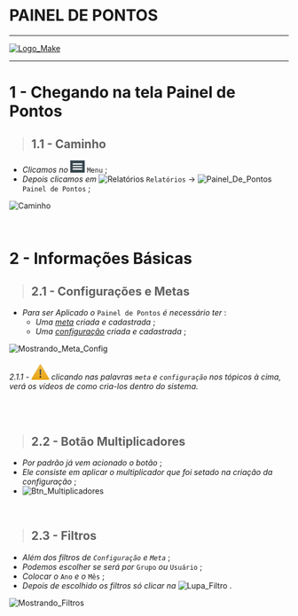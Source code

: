 # PAINEL DE PONTOS

---

[![Logo_Make](imgpadrao/make.png)](https://www.makesystem.com.br/)

---

# 1 - Chegando na tela Painel de Pontos
>## __1.1 - Caminho__
* _Clicamos no_ ![menu()](imgpadrao/menu.png) `Menu` ;
* _Depois clicamos em_  ![Relatórios](imgpadrao/relatórios.png) `Relatórios` -> ![Painel_De_Pontos](imgpadrao/PainelDePontos.png) `Painel de Pontos` ;
  
![Caminho](tela_painel_de_pontos/caminho.gif)

<br />

# 2 - Informações Básicas
>## __2.1 - Configurações e Metas__
* _Para ser Aplicado o_ `Painel de Pontos` _é necessário ter_ :
  * _Uma [meta](https://youtu.be/I9LTHVsGVlA?t=23) criada e cadastrada_ ;
  * _Uma [configuração](https://youtu.be/S8WrsXjE2uA?t=21) criada e cadastrada_ ;

![Mostrando_Meta_Config](tela_painel_de_pontos/meta_e_Config.gif)

###### 2.1.1 - ![Warning](imgpadrao/waarning.png) clicando nas palavras `meta` e `configuração` nos tópicos à cima, verá os vídeos de como cria-los dentro do sistema.

<br />

>## __2.2 - Botão Multiplicadores__
* _Por padrão já vem acionado o botão_ ;
* _Ele consiste em aplicar o multiplicador que foi setado na criação da configuração_ ;
* ![Btn_Multiplicadores](tela_painel_de_pontos/btn_multiplicadores.gif)

<br />

>## __2.3 - Filtros__
* _Além dos filtros de `Configuração` e `Meta`_ ;
* _Podemos escolher se será por_ `Grupo` _ou_ `Usuário` ;
* _Colocar o_ `Ano` _e o_ `Mês` ;
* _Depois de escolhido os filtros só clicar na_ ![Lupa_Filtro](imgpadrao/filtro2.png) .

![Mostrando_Filtros](tela_painel_de_pontos/filtros.gif)

<br />
